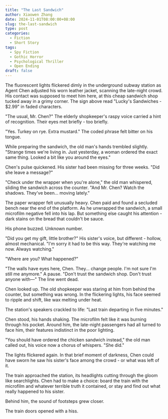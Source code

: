 ```yaml
---
title: "The Last Sandwich"
author: Xiaowen Zhang
date: 2024-11-01T08:00:00+08:00
slug: the-last-sandwich
type: post
categories:
  - Fiction
  - Short Story
tags:
  - Spy Fiction
  - Gothic Horror
  - Psychological Thriller
  - Open Ending
draft: false
---
```


The fluorescent lights flickered dimly in the underground subway station as Agent Chen adjusted his worn leather jacket, scanning the late-night crowd. His contact was supposed to meet him here, at this cheap sandwich shop tucked away in a grimy corner. The sign above read "Lucky's Sandwiches - $2.99" in faded characters.

"The usual, Mr. Chen?" The elderly shopkeeper's raspy voice carried a hint of recognition. Their eyes met briefly - too briefly.

"Yes. Turkey on rye. Extra mustard." The coded phrase felt bitter on his tongue.

While preparing the sandwich, the old man's hands trembled slightly. "Strange times we're living in. Just yesterday, a woman ordered the exact same thing. Looked a bit like you around the eyes."

Chen's pulse quickened. His sister had been missing for three weeks. "Did she leave a message?"

"Check under the wrapper when you're alone," the old man whispered, sliding the sandwich across the counter. "And Mr. Chen? Watch the shadows. They've been... moving lately."

The paper wrapper felt unusually heavy. Chen paid and found a secluded bench near the end of the platform. As he unwrapped the sandwich, a small microfilm negative fell into his lap. But something else caught his attention - dark stains on the bread that couldn't be sauce.

His phone buzzed. Unknown number.

"Did you get my gift, little brother?" His sister's voice, but different - hollow, almost mechanical. "I'm sorry it had to be this way. They're watching me now. Always watching."

"Where are you? What happened?"

"The walls have eyes here, Chen. They... change people. I'm not sure I'm still me anymore." A pause. "Don't trust the sandwich shop. Don't trust anyone with—" The line went dead.

Chen looked up. The old shopkeeper was staring at him from behind the counter, but something was wrong. In the flickering lights, his face seemed to ripple and shift, like wax melting under heat.

The station's speakers crackled to life: "Last train departing in five minutes."

Chen stood, his hands shaking. The microfilm felt like it was burning through his pocket. Around him, the late-night passengers had all turned to face him, their features indistinct in the poor lighting.

"You should have ordered the chicken sandwich instead," the old man called out, his voice now a chorus of whispers. "She did."

The lights flickered again. In that brief moment of darkness, Chen could have sworn he saw his sister's face among the crowd - or what was left of it.

The train approached the station, its headlights cutting through the gloom like searchlights. Chen had to make a choice: board the train with the microfilm and whatever terrible truth it contained, or stay and find out what really happened to his sister.

Behind him, the sound of footsteps grew closer.

The train doors opened with a hiss.